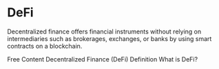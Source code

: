 # DeFi

Decentralized finance offers financial instruments without relying on intermediaries such as brokerages, exchanges, or banks by using smart contracts on a blockchain.

<ResourceGroupTitle>Free Content</ResourceGroupTitle>
<BadgeLink colorScheme='yellow' badgeText='Read' href='https://www.investopedia.com/decentralized-finance-defi-5113835'>Decentralized Finance (DeFi) Definition</BadgeLink>
<BadgeLink colorScheme='yellow' badgeText='Read' href='https://www.coinbase.com/learn/crypto-basics/what-is-defi'>What is DeFi?</BadgeLink>
